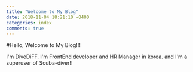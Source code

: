 ```yaml
---
title: "Welcome to My Blog"
date: 2018-11-04 18:21:10 -0400
categories: index
comments: true
---
```


#Hello, Welcome to My Blog!!!

I'm DiveDiFF. I'm FrontEnd developer and HR Manager in korea. and I'm a superuser of Scuba-diver!!
